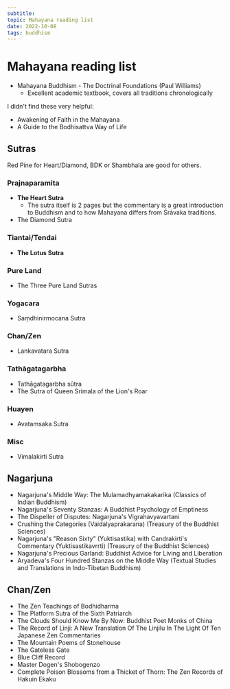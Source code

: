 ```yaml
---
subtitle:
topic: Mahayana reading list
date: 2022-10-08
tags: buddhism
---
```

# Mahayana reading list

- Mahayana Buddhism - The Doctrinal Foundations (Paul Williams)
  - Excellent academic textbook, covers all traditions chronologically

I didn't find these very helpful:
- Awakening of Faith in the Mahayana
- A Guide to the Bodhisattva Way of Life

## Sutras
Red Pine for Heart/Diamond, BDK or Shambhala are good for others.

### Prajnaparamita
- **The Heart Sutra**
  - The sutra itself is 2 pages but the commentary is a great introduction to Buddhism and to how Mahayana differs from Śrāvaka traditions.
- The Diamond Sutra
### Tiantai/Tendai
- **The Lotus Sutra**
### Pure Land
- The Three Pure Land Sutras
### Yogacara
- Saṃdhinirmocana Sutra
### Chan/Zen
- Lankavatara Sutra
### Tathāgatagarbha
- Tathāgatagarbha sūtra
- The Sutra of Queen Srimala of the Lion's Roar
### Huayen
- Avatamsaka Sutra
### Misc
- Vimalakirti Sutra

## Nagarjuna
- Nagarjuna's Middle Way: The Mulamadhyamakakarika (Classics of Indian Buddhism)
- Nagarjuna's Seventy Stanzas: A Buddhist Psychology of Emptiness
- The Dispeller of Disputes: Nagarjuna's Vigrahavyavartani
- Crushing the Categories (Vaidalyaprakarana) (Treasury of the Buddhist Sciences)
- Nagarjuna's "Reason Sixty" (Yuktisastika) with Candrakirti's Commentary (Yuktisastikavrrti) (Treasury of the Buddhist Sciences)
- Nagarjuna's Precious Garland: Buddhist Advice for Living and Liberation
- Aryadeva's Four Hundred Stanzas on the Middle Way (Textual Studies and Translations in Indo-Tibetan Buddhism)

## Chan/Zen
- The Zen Teachings of Bodhidharma
- The Platform Sutra of the Sixth Patriarch
- The Clouds Should Know Me By Now: Buddhist Poet Monks of China
- The Record of Linji: A New Translation Of The Linjilu In The Light Of Ten Japanese Zen Commentaries
- The Mountain Poems of Stonehouse
- The Gateless Gate
- Blue Cliff Record
- Master Dogen's Shobogenzo
- Complete Poison Blossoms from a Thicket of Thorn: The Zen Records of Hakuin Ekaku
